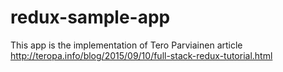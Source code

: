 # redux-sample-app
This app is the implementation of Tero Parviainen article http://teropa.info/blog/2015/09/10/full-stack-redux-tutorial.html
